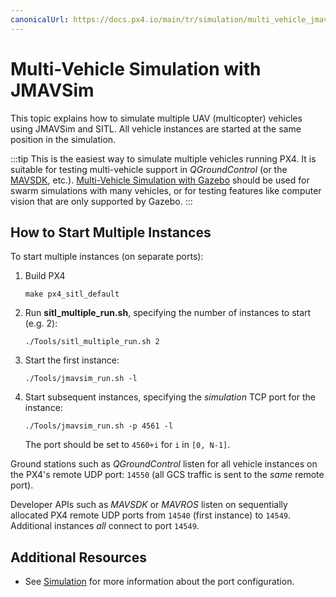 ```yaml
---
canonicalUrl: https://docs.px4.io/main/tr/simulation/multi_vehicle_jmavsim
---
```


# Multi-Vehicle Simulation with JMAVSim

This topic explains how to simulate multiple UAV (multicopter) vehicles using JMAVSim and SITL. All vehicle instances are started at the same position in the simulation.

:::tip
This is the easiest way to simulate multiple vehicles running PX4. It is suitable for testing multi-vehicle support in *QGroundControl* (or the [MAVSDK](https://mavsdk.mavlink.io/), etc.). [Multi-Vehicle Simulation with Gazebo](../simulation/multi-vehicle-simulation.md) should be used for swarm simulations with many vehicles, or for testing features like computer vision that are only supported by Gazebo.
:::


## How to Start Multiple Instances

To start multiple instances (on separate ports):

1. Build PX4
   ```
   make px4_sitl_default
   ```
1. Run **sitl_multiple_run.sh**, specifying the number of instances to start (e.g. 2):
   ```
   ./Tools/sitl_multiple_run.sh 2
   ```
1. Start the first instance:
   ```
   ./Tools/jmavsim_run.sh -l
   ```
1. Start subsequent instances, specifying the *simulation* TCP port for the instance:
   ```
   ./Tools/jmavsim_run.sh -p 4561 -l
   ```
   The port should be set to `4560+i` for `i` in `[0, N-1]`.

Ground stations such as *QGroundControl* listen for all vehicle instances on the PX4's remote UDP port: `14550` (all GCS traffic is sent to the *same* remote port).

Developer APIs such as *MAVSDK* or *MAVROS* listen on sequentially allocated PX4 remote UDP ports from `14540` (first instance) to `14549`. Additional instances *all* connect to port `14549`.

## Additional Resources

* See [Simulation](../simulation/README.md) for more information about the port configuration.
